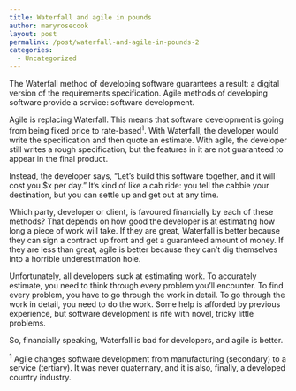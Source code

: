 ```yaml
---
title: Waterfall and agile in pounds
author: maryrosecook
layout: post
permalink: /post/waterfall-and-agile-in-pounds-2
categories:
  - Uncategorized
---
```

The Waterfall method of developing software guarantees a result: a digital version of the requirements specification. Agile methods of developing software provide a service: software development.

Agile is replacing Waterfall. This means that software development is going from being fixed price to rate-based<sup>1</sup>. With Waterfall, the developer would write the specification and then quote an estimate. With agile, the developer still writes a rough specification, but the features in it are not guaranteed to appear in the final product.


Instead, the developer says, &#8220;Let&#8217;s build this software together, and it will cost you $x per day.&#8221; It&#8217;s kind of like a cab ride: you tell the cabbie your destination, but you can settle up and get out at any time.

Which party, developer or client, is favoured financially by each of these methods? That depends on how good the developer is at estimating how long a piece of work will take. If they are great, Waterfall is better because they can sign a contract up front and get a guaranteed amount of money. If they are less than great, agile is better because they can&#8217;t dig themselves into a horrible underestimation hole.

Unfortunately, all developers suck at estimating work. To accurately estimate, you need to think through every problem you&#8217;ll encounter. To find every problem, you have to go through the work in detail. To go through the work in detail, you need to do the work. Some help is afforded by previous experience, but software development is rife with novel, tricky little problems.

So, financially speaking, Waterfall is bad for developers, and agile is better.

<sup>1</sup> Agile changes software development from manufacturing (secondary) to a service (tertiary). It was never quaternary, and it is also, finally, a developed country industry.
